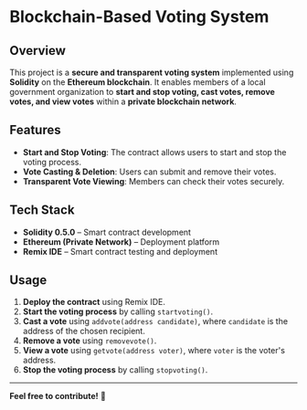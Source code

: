 # Blockchain-Based Voting System

## Overview
This project is a **secure and transparent voting system** implemented using **Solidity** on the **Ethereum blockchain**. It enables members of a local government organization to **start and stop voting, cast votes, remove votes, and view votes** within a **private blockchain network**.

## Features
- **Start and Stop Voting**: The contract allows users to start and stop the voting process.
- **Vote Casting & Deletion**: Users can submit and remove their votes.
- **Transparent Vote Viewing**: Members can check their votes securely.

## Tech Stack
- **Solidity 0.5.0** – Smart contract development
- **Ethereum (Private Network)** – Deployment platform
- **Remix IDE** – Smart contract testing and deployment

## Usage
1. **Deploy the contract** using Remix IDE.
2. **Start the voting process** by calling `startvoting()`.
3. **Cast a vote** using `addvote(address candidate)`, where `candidate` is the address of the chosen recipient.
4. **Remove a vote** using `removevote()`.
5. **View a vote** using `getvote(address voter)`, where `voter` is the voter's address.
6. **Stop the voting process** by calling `stopvoting()`.

---
**Feel free to contribute!** 🚀

